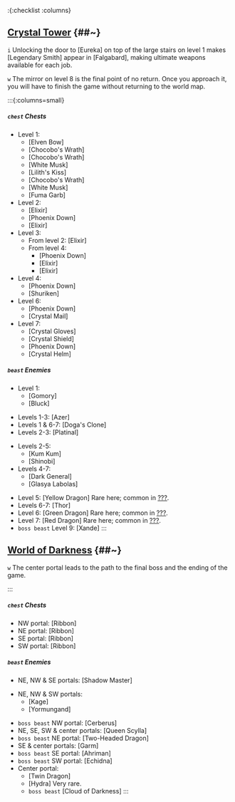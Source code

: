 :{:checklist :columns}

## [Crystal Tower](@~) {##~}

`i` Unlocking the door to [Eureka] on top of the large stairs on level 1 makes [Legendary Smith] appear in [Falgabard], making ultimate weapons available for each job.

`w` The mirror on level 8 is the final point of no return. Once you approach it, you will have to finish the game without returning to the world map.

:::{:columns=small}
##### `chest` Chests
- Level 1:
  * [Elven Bow]
  * [Chocobo's Wrath]
  * [Chocobo's Wrath]
  * [White Musk]
  * [Lilith's Kiss]
  * [Chocobo's Wrath]
  * [White Musk]
  * [Fuma Garb]
- Level 2:
  * [Elixir]
  * [Phoenix Down]
  * [Elixir]
- Level 3:
  * From level 2: [Elixir]
  - From level 4:
    * [Phoenix Down]
    * [Elixir]
    * [Elixir]
- Level 4:
  * [Phoenix Down]
  * [Shuriken]
- Level 6:
  * [Phoenix Down]
  * [Crystal Mail]
- Level 7:
  * [Crystal Gloves]
  * [Crystal Shield]
  * [Phoenix Down]
  * [Crystal Helm]
##### `beast` Enemies
- Level 1: 
  * [Gomory]
  * [Bluck]
* Levels 1-3: [Azer]
* Levels 1 & 6-7: [Doga's Clone]
* Levels 2-3: [Platinal]
- Levels 2-5: 
  * [Kum Kum]
  * [Shinobi]
- Levels 4-7:
  * [Dark General]
  * [Glasya Labolas]
* Level 5: [Yellow Dragon]
  Rare here; common in [???](bonus).
* Levels 6-7: [Thor]
* Level 6: [Green Dragon]
  Rare here; common in [???](bonus).
* Level 7: [Red Dragon]
  Rare here; common in [???](bonus).
* `boss beast` Level 9: [Xande]
:::



## [World of Darkness](@~) {##~}

`w` The center portal leads to the path to the final boss and the ending of the game.

:::

##### `chest` Chests
* NW portal: [Ribbon]
* NE portal: [Ribbon]
* SE portal: [Ribbon]
* SW portal: [Ribbon]

##### `beast` Enemies
* NE, NW & SE portals: [Shadow Master]
- NE, NW & SW portals: 
  * [Kage]
  * [Yormungand]
* `boss beast` NW portal: [Cerberus]
* NE, SE, SW & center portals: [Queen Scylla]
* `boss beast` NE portal: [Two-Headed Dragon]
* SE & center portals: [Garm]
* `boss beast` SE portal: [Ahriman]
* `boss beast` SW portal: [Echidna]
* Center portal:
  * [Twin Dragon]
  * [Hydra]
    Very rare.
  * `boss beast` [Cloud of Darkness]
:::
